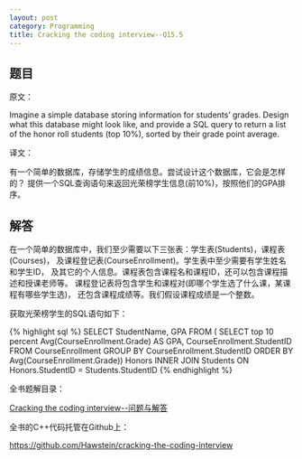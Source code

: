 ```yaml
---
layout: post
category: Programming
title: Cracking the coding interview--Q15.5
---
```


## 题目

原文：

Imagine a simple database storing information for students’ grades. 
Design what this database might look like, and provide a SQL query to 
return a list of the honor roll students (top 10%), sorted by their 
grade point average.

译文：

有一个简单的数据库，存储学生的成绩信息。尝试设计这个数据库，它会是怎样的？
提供一个SQL查询语句来返回光荣榜学生信息(前10%)，按照他们的GPA排序。

## 解答

在一个简单的数据库中，我们至少需要以下三张表：学生表(Students)，课程表(Courses)，
及课程登记表(CourseEnrollment)。学生表中至少需要有学生姓名和学生ID，
及其它的个人信息。课程表包含课程名和课程ID，还可以包含课程描述和授课老师等。
课程登记表将包含学生和课程对(即哪个学生选了什么课，某课程有哪些学生选)，
还包含课程成绩等。我们假设课程成绩是一个整数。

获取光荣榜学生的SQL语句如下：

{% highlight sql %}
SELECT StudentName, GPA
FROM (
	SELECT 	top 10 percent Avg(CourseEnrollment.Grade) AS GPA,
	CourseEnrollment.StudentID
	FROM CourseEnrollment
	GROUP BY CourseEnrollment.StudentID
	ORDER BY Avg(CourseEnrollment.Grade)) Honors
INNER JOIN Students ON Honors.StudentID = Students.StudentID
{% endhighlight %}


全书题解目录：

[Cracking the coding interview--问题与解答](/posts/ctci-solutions-contents.html)

全书的C++代码托管在Github上：

<https://github.com/Hawstein/cracking-the-coding-interview>
